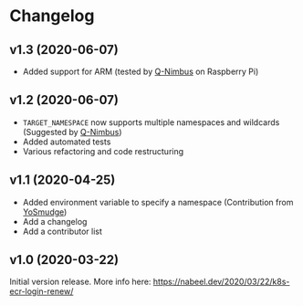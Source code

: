 # Changelog

## v1.3 (2020-06-07)

- Added support for ARM (tested by [Q-Nimbus](https://github.com/Q-Nimbus) on Raspberry Pi)

## v1.2 (2020-06-07)

- `TARGET_NAMESPACE` now supports multiple namespaces and wildcards (Suggested by [Q-Nimbus](https://github.com/Q-Nimbus))
- Added automated tests
- Various refactoring and code restructuring

## v1.1 (2020-04-25)

- Added environment variable to specify a namespace (Contribution from [YoSmudge](https://github.com/YoSmudge))
- Add a changelog
- Add a contributor list

## v1.0 (2020-03-22)

Initial version release.
More info here: https://nabeel.dev/2020/03/22/k8s-ecr-login-renew/
